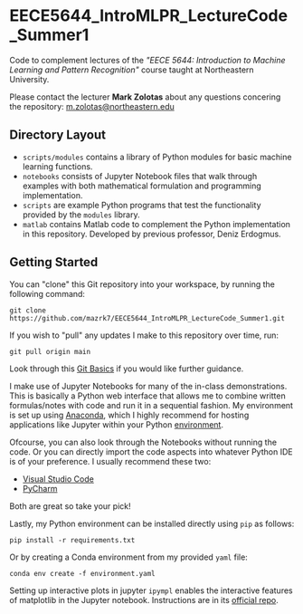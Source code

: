 # EECE5644_IntroMLPR_LectureCode_Summer1

Code to complement lectures of the _"EECE 5644: Introduction to Machine Learning and Pattern Recognition"_ course taught at Northeastern University.

Please contact the lecturer **Mark Zolotas** about any questions concering the repository: m.zolotas@northeastern.edu

## Directory Layout

- `scripts/modules` contains a library of Python modules for basic machine learning functions.
- `notebooks` consists of Jupyter Notebook files that walk through examples with both mathematical formulation and programming implementation.
- `scripts` are example Python programs that test the functionality provided by the `modules` library.
- `matlab` contains Matlab code to complement the Python implementation in this repository. Developed by previous professor, Deniz Erdogmus.

## Getting Started

You can "clone" this Git repository into your workspace, by running the following command:
```
git clone https://github.com/mazrk7/EECE5644_IntroMLPR_LectureCode_Summer1.git
```
If you wish to "pull" any updates I make to this repository over time, run:
```
git pull origin main
```
Look through this [Git Basics](https://git-scm.com/book/en/v2/Git-Basics-Getting-a-Git-Repository) if you would like further guidance.

I make use of Jupyter Notebooks for many of the in-class demonstrations. This is basically a Python web interface that allows me to combine written formulas/notes with code and run it in a sequential fashion. My environment is set up using [Anaconda](https://www.anaconda.com/), which I highly recommend for hosting applications like Jupyter within your Python [environment](https://docs.python.org/3/library/venv.html#:~:text=A%20virtual%20environment%20is%20a,part%20of%20your%20operating%20system.).

Ofcourse, you can also look through the Notebooks without running the code. Or you can directly import the code aspects into whatever Python IDE is of your preference. I usually recommend these two:
- [Visual Studio Code](https://code.visualstudio.com/)
- [PyCharm](https://www.jetbrains.com/pycharm/)

Both are great so take your pick!

Lastly, my Python environment can be installed directly using `pip` as follows:
```
pip install -r requirements.txt
```
Or by creating a Conda environment from my provided `yaml` file:
```
conda env create -f environment.yaml
```

Setting up interactive plots in jupyter
`ipympl` enables the interactive features of matplotlib in the Jupyter notebook. Instructions are in its [official repo](https://github.com/matplotlib/ipympl).
